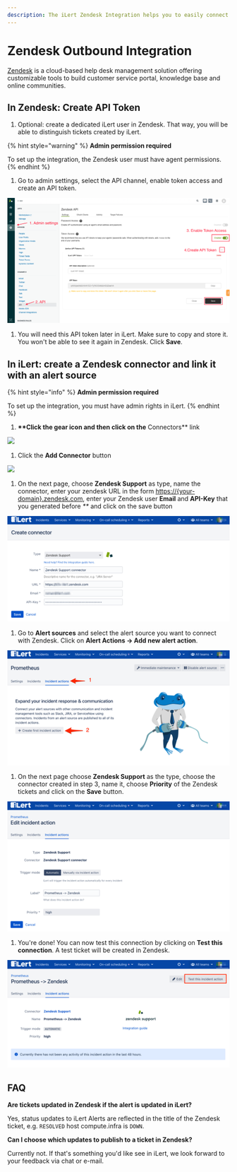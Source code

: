 ```yaml
---
description: The iLert Zendesk Integration helps you to easily connect iLert with Zendesk.
---
```


# Zendesk Outbound Integration

[Zendesk](https://www.zendesk.com) is a cloud-based help desk management solution offering customizable tools to build customer service portal, knowledge base and online communities.

## In Zendesk: Create API Token <a href="#api-token" id="api-token"></a>

1. Optional: create a dedicated iLert user in Zendesk. That way, you will be able to distinguish tickets created by iLert.

{% hint style="warning" %}
**Admin permission required**

To set up the integration, the Zendesk user must have agent permissions.
{% endhint %}

1. Go to admin settings, select the API channel, enable token access and create an API token.&#x20;

![](../../.gitbook/assets/zd1.png)

1. You will need this API token later in iLert. Make sure to copy and store it. You won't be able to see it again in Zendesk. Click **Save**.

## In iLert: create a Zendesk connector and link it with an alert source <a href="#alarm-source" id="alarm-source"></a>

{% hint style="info" %}
**Admin permission required**

To set up the integration, you must have admin rights in iLert.
{% endhint %}

1. **\*\*Click the gear icon and then click on the** Connectors\*\* link

![](../../.gitbook/assets/Screenshot\_16\_03\_21\_\_15\_46.png)

1. Click the **Add Connector** button

![](../../.gitbook/assets/Screenshot\_16\_03\_21\_\_15\_48.png)

1. On the next page, choose **Zendesk Support** as type, name the connector, enter your zendesk URL in the form [https://{your-domain}.zendesk.com](https://{your-domain}.zendesk.com), enter your Zendesk user **Email** and **API-Key** that you generated before _\*\*_ and click on the save button

![](<../../.gitbook/assets/iLert (92).png>)

1. Go to **Alert sources** and select the alert source you want to connect with Zendesk. Click on **Alert Actions → Add new alert action**.

![](<../../.gitbook/assets/iLert (93).png>)

1. On the next page choose **Zendesk Support** as the type, choose the connector created in step 3, name it, choose **Priority** of the Zendesk tickets and click on the **Save** button.

![](<../../.gitbook/assets/iLert (95).png>)

1. You're done! You can now test this connection by clicking on **Test this connection**. A test ticket will be created in Zendesk.

![](<../../.gitbook/assets/iLert (96).png>)

## FAQ <a href="#faq" id="faq"></a>

**Are tickets updated in Zendesk if the alert is updated in iLert?**

Yes, status updates to iLert Alerts are reflected in the title of the Zendesk ticket, e.g. `RESOLVED` host compute.infra is `DOWN`.

**Can I choose which updates to publish to a ticket in Zendesk?**

Currently not. If that's something you'd like see in iLert, we look forward to your feedback via chat or e-mail.
